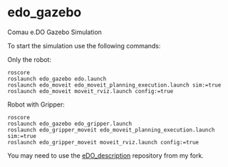 # edo_gazebo
Comau e.DO Gazebo Simulation

To start the simulation use the following commands:

Only the robot:

```
roscore
roslaunch edo_gazebo edo.launch
roslaunch edo_moveit edo_moveit_planning_execution.launch sim:=true
roslaunch edo_moveit moveit_rviz.launch config:=true
```

Robot with Gripper:

```
roscore
roslaunch edo_gazebo edo_gripper.launch
roslaunch edo_gripper_moveit edo_moveit_planning_execution.launch sim:=true
roslaunch edo_gripper_moveit moveit_rviz.launch config:=true
```

You may need to use the [eDO_description](https://github.com/Pro/eDO_description) repository from my fork.

